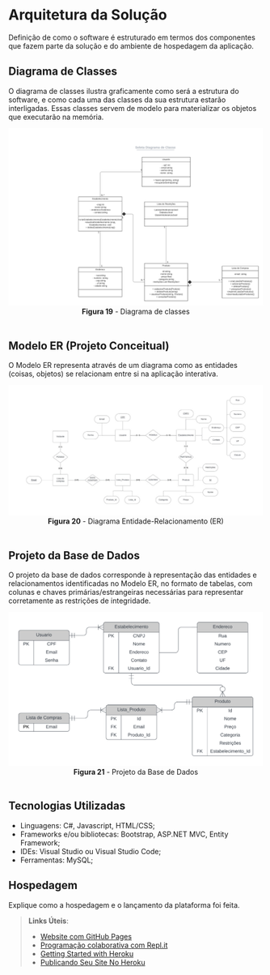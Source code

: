 # Arquitetura da Solução

Definição de como o software é estruturado em termos dos componentes que fazem parte da solução e do ambiente de hospedagem da aplicação.

## Diagrama de Classes

O diagrama de classes ilustra graficamente como será a estrutura do software, e como cada uma das classes da sua estrutura estarão interligadas. Essas classes servem de modelo para materializar os objetos que executarão na memória.

 <div align="center">
<img src="img/diagrama-classes.png"><br>
<b>Figura 19</b> - Diagrama de classes
  </div><br>

## Modelo ER (Projeto Conceitual)

O Modelo ER representa através de um diagrama como as entidades (coisas, objetos) se relacionam entre si na aplicação interativa.

 <div align="center">
<img src="img/modelo-entidade-relacionamento.png"><br>
<b>Figura 20</b>  - Diagrama Entidade-Relacionamento (ER)
  </div><br>

## Projeto da Base de Dados

O projeto da base de dados corresponde à representação das entidades e relacionamentos identificadas no Modelo ER, no formato de tabelas, com colunas e chaves primárias/estrangeiras necessárias para representar corretamente as restrições de integridade.
 
<div align="center">
<img src="img/modelo-banco-dados.png"><br>
<b>Figura 21</b>  - Projeto da Base de Dados
</div><br>

## Tecnologias Utilizadas

- Linguagens: C#, Javascript, HTML/CSS;
- Frameworks e/ou bibliotecas: Bootstrap, ASP.NET MVC, Entity Framework;
- IDEs: Visual Studio ou Visual Studio Code;
- Ferramentas: MySQL;

## Hospedagem

Explique como a hospedagem e o lançamento da plataforma foi feita.

> **Links Úteis**:
>
> - [Website com GitHub Pages](https://pages.github.com/)
> - [Programação colaborativa com Repl.it](https://repl.it/)
> - [Getting Started with Heroku](https://devcenter.heroku.com/start)
> - [Publicando Seu Site No Heroku](http://pythonclub.com.br/publicando-seu-hello-world-no-heroku.html)
